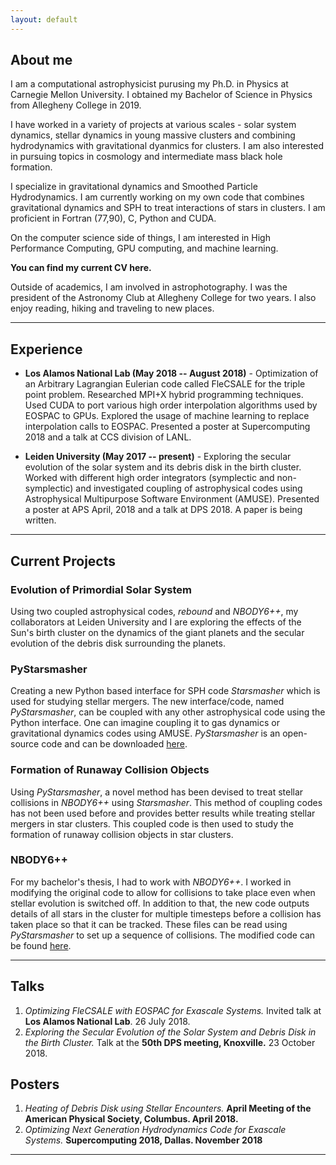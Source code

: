 ```yaml
---
layout: default
---
```


## About me

I am a computational astrophysicist purusing my Ph.D. in Physics at Carnegie Mellon University. I obtained my Bachelor of Science in Physics from Allegheny College in 2019.

I have worked in a variety of projects at various scales - solar system dynamics, stellar dynamics in young massive clusters and combining hydrodynamics with gravitational dyanmics for clusters. I am also interested in pursuing topics in cosmology and intermediate mass black hole formation.

I specialize in gravitational dynamics and Smoothed Particle Hydrodynamics. I am currently working on my own code that combines gravitational dynamics and SPH to treat interactions of stars in clusters. I am proficient in Fortran (77,90), C, Python and CUDA.  

On the computer science side of things, I am interested in High Performance Computing, GPU computing, and machine learning.

**You can find my current CV here.**

Outside of academics, I am involved in astrophotography. I was the president of the Astronomy Club at Allegheny College for two years. I also enjoy reading, hiking and traveling to new places.

* * *

## Experience

* **Los Alamos National Lab (May 2018 -- August 2018)** - Optimization of an Arbitrary Lagrangian Eulerian code called FleCSALE for the triple point problem. Researched MPI+X hybrid programming techniques. Used CUDA to port various high order interpolation algorithms used by EOSPAC to GPUs. Explored the usage of machine learning to replace interpolation calls to EOSPAC. Presented a poster at Supercomputing 2018 and a talk at CCS division of LANL.

* **Leiden University (May 2017 -- present)** - Exploring the secular evolution of the solar system and its debris disk in the birth cluster. Worked with different high order integrators (symplectic and non-symplectic) and investigated coupling of astrophysical codes using Astrophysical Multipurpose Software Environment (AMUSE). Presented a poster at APS April, 2018 and a talk at DPS 2018. A paper is being written.

* * *

## Current Projects

### Evolution of Primordial Solar System

Using two coupled astrophysical codes, _rebound_ and _NBODY6++_, my collaborators at Leiden University and I are exploring the effects of the Sun's birth cluster on the dynamics of the giant planets and the secular evolution of the debris disk surrounding the planets. 

### PyStarsmasher

Creating a new Python based interface for SPH code _Starsmasher_ which is used for studying stellar mergers. The new interface/code, named _PyStarsmasher_, can be coupled with any other astrophysical code using the Python interface. One can imagine coupling it to gas dynamics or gravitational dynamics codes using AMUSE. _PyStarsmasher_ is an open-source code and can be downloaded [here](https://github.com/dipto4/PyStarsmasher).

### Formation of Runaway Collision Objects

Using _PyStarsmasher_, a novel method has been devised to treat stellar collisions in _NBODY6++_ using _Starsmasher_. This method of coupling codes has not been used before and provides better results while treating stellar mergers in star clusters. This coupled code is then used to study the formation of runaway collision objects in star clusters. 

### NBODY6++

For my bachelor's thesis, I had to work with _NBODY6++_. I worked in modifying the original code to allow for collisions to take place even when stellar evolution is switched off. In addition to that, the new code outputs details of all stars in the cluster for multiple timesteps before a collision has taken place so that it can be tracked. These files can be read using _PyStarsmasher_ to set up a sequence of collisions. The modified code can be found
[here](https://github.com/dipto4/NBODY6_collision_detection).

* * *

## Talks
1. _Optimizing FleCSALE with EOSPAC for Exascale Systems._ Invited talk at **Los Alamos National Lab**. 26 July 2018.
2. _Exploring the Secular Evolution of the Solar System and Debris Disk in the Birth Cluster._ Talk at the **50th DPS meeting, Knoxville.** 23 October 2018.

## Posters
1. _Heating of Debris Disk using Stellar Encounters._ **April Meeting of the American Physical Society,
Columbus. April 2018.**
2. _Optimizing Next Generation Hydrodynamics Code for Exascale Systems._ **Supercomputing 2018, Dallas. November 2018**


* * *

